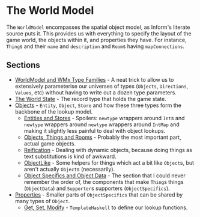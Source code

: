# The World Model

The `WorldModel` encompasses the spatial object model, as Inform's literate source puts it. This provides us with everything to specify the layout of the game world, the objects within it, and properties they have. For instance, `Thing`s and their `name` and `description` and `Room`s having `mapConnections`.

## Sections

- [WorldModel and WMx Type Families](worldmodel/typefamilies.md) - A neat trick to allow us to extensively parameterise our universes of types (`Objects`, `Directions`, `Values`, etc) without having to write out a dozen type parameters.
- [The World State](worldmodel/state.md) - The record type that holds the game state.
- [Objects](worldmodel/objects.md) - `Entity`, `Object`, `Store` and how these three types form the backbone of the lookup model.
  - [Entities and Stores](worldmodel/objects/entities-stores.md) - Spoilers: `newtype` wrappers around `Int`s and `newtype` wrappers around `newtype` wrappers around `IntMap` and making it slightly less painful to deal with object lookups.
  - [Objects, Things and Rooms](worldmodel/objects/things.md) - Probably the most important part, actual game objects.
  - [Reification](worldmodel/objects/reification.md) - Dealing with dynamic objects, because doing things as text substitutions is kind of awkward.
  - [ObjectLike](worldmodel/objects/objectlike.md) - Some helpers for things which act a bit like `Object`s, but aren't actually `Object`s (necessarily).
  - [Object Specifics and Object Data](worldmodel/objects/specifics-data.md) - The section that I could never remember the order of, the components that make `Thing`s things (`ObjectData`) and `Supporter`s supporters (`ObjectSpecifics`).
- [Properties](properties.md) - Smaller parts of `ObjectSpecifics` that can be shared by many types of `Object`.
  - [Get, Set, Modify](properties/getsetmodify.md) - `TemplateHaskell` to define our lookup functions. 
